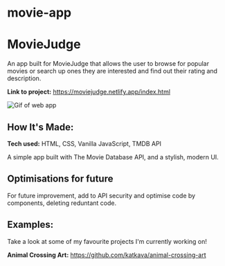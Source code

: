 # movie-app


# MovieJudge
An app built for MovieJudge that allows the user to browse for popular movies or search up ones they are interested and find out their rating and description.

**Link to project:** 
https://moviejudge.netlify.app/index.html

![Gif of web app](https://imgur.com/vRZV2Vt)

## How It's Made:

**Tech used:** HTML, CSS, Vanilla JavaScript, TMDB API

A simple app built with The Movie Database API, and a stylish, modern UI. 

## Optimisations for future
For future improvement, add to API security and optimise code by components, deleting reduntant code. 

## Examples:
Take a look at some of my favourite projects I'm currently working on!

**Animal Crossing Art:** https://github.com/katkava/animal-crossing-art


